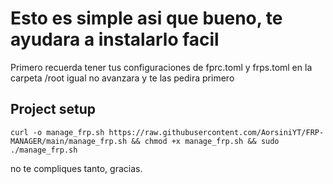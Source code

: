 # Esto es simple asi que bueno, te ayudara a instalarlo facil
Primero recuerda tener tus configuraciones de fprc.toml y frps.toml en la carpeta /root
igual no avanzara y te las pedira primero

## Project setup
```
curl -o manage_frp.sh https://raw.githubusercontent.com/AorsiniYT/FRP-MANAGER/main/manage_frp.sh && chmod +x manage_frp.sh && sudo ./manage_frp.sh

```
no te compliques tanto, gracias.
